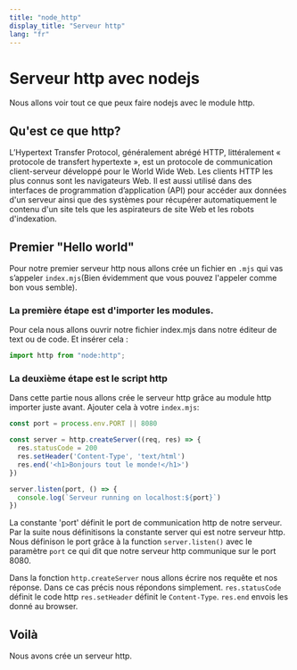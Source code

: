 ```yaml
---
title: "node_http"
display_title: "Serveur http"
lang: "fr"
---
```


# Serveur http avec nodejs

Nous allons voir tout ce que peux faire nodejs avec le module http.

## Qu'est ce que http?

L’Hypertext Transfer Protocol, généralement abrégé HTTP, littéralement « protocole de transfert hypertexte », est un protocole de communication client-serveur développé pour le World Wide Web.
Les clients HTTP les plus connus sont les navigateurs Web. Il est aussi utilisé dans des interfaces de programmation d’application (API) pour accéder aux données d'un serveur ainsi que des systèmes pour récupérer automatiquement le contenu d'un site tels que les aspirateurs de site Web et les robots d'indexation.

## Premier "Hello world"

Pour notre premier serveur http nous allons crée un fichier en `.mjs` qui vas s’appeler `index.mjs`(Bien évidemment que vous pouvez l'appeler comme bon vous semble). 

### La première étape est d'importer les modules.

Pour cela nous allons ouvrir notre fichier index.mjs dans notre éditeur de text ou de code.
Et insérer cela :

```mjs
import http from "node:http";
```

### La deuxième étape est le script http

Dans cette partie nous allons crée le serveur http grâce au module http importer juste avant.
Ajouter cela à votre `index.mjs`:

```mjs
const port = process.env.PORT || 8080

const server = http.createServer((req, res) => {
  res.statusCode = 200
  res.setHeader('Content-Type', 'text/html')
  res.end('<h1>Bonjours tout le monde!</h1>')
})

server.listen(port, () => {
  console.log(`Serveur running on localhost:${port}`)
})
```

La constante 'port' définit le port de communication http de notre serveur.
Par la suite nous définitisons la constante server qui est notre serveur http.
Nous définison le port grâce à la function `server.listen()` avec le paramètre `port` ce qui dit que notre serveur http communique sur le port 8080.

Dans la fonction `http.createServer` nous allons écrire nos requête et nos réponse.
Dans ce cas précis nous répondons simplement.
`res.statusCode` définit le code http
`res.setHeader` définit le `Content-Type`.
`res.end` envois les donné au browser.

## Voilà

Nous avons crée un serveur http.
